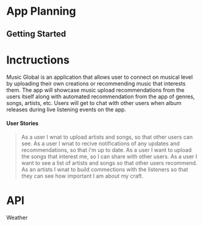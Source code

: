 # App Planning 

## Getting Started
# Inctructions
Music Global is an application that allows user to connect on musical level by uploading their own creations or recommending music that interests them. The app will showcase music upload recommendations from the users itself along with automated recommendation from the app of genres, songs, artists, etc. Users will get to chat with other users when album releases during live listening events on the app. 


#### User Stories ####
>As a user I wnat to upload artists and songs, so that other users can see. 
>As a user I wnat to recive notifications of any updates and recommendations, so that i'm up to date.
>As a  user I want to upload the songs that interest me, so I can share with other users. 
>As a user I want to see a list of artists and songs so that other users recommend.
>As an artists I wnat to build commections with the listeners so that they can see how important I am about my craft.

# API
Weather 
